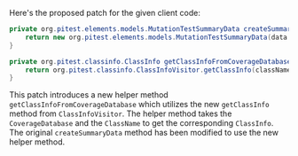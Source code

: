 Here's the proposed patch for the given client code:

```java
private org.pitest.elements.models.MutationTestSummaryData createSummaryData(final org.pitest.coverage.CoverageDatabase coverage, final org.pitest.mutationtest.ClassMutationResults data) {
    return new org.pitest.elements.models.MutationTestSummaryData(data.getFileName(), data.getMutations(), getClassInfoFromCoverageDatabase(coverage, data.getMutatedClass()));
}

private org.pitest.classinfo.ClassInfo getClassInfoFromCoverageDatabase(final org.pitest.coverage.CoverageDatabase coverage, final org.pitest.classinfo.ClassName className) {
    return org.pitest.classinfo.ClassInfoVisitor.getClassInfo(className, coverage.getRawCoverageForClass(className), coverage.getTimestamp());
}
```

This patch introduces a new helper method `getClassInfoFromCoverageDatabase` which utilizes the new `getClassInfo` method from `ClassInfoVisitor`. The helper method takes the `CoverageDatabase` and the `ClassName` to get the corresponding `ClassInfo`. The original `createSummaryData` method has been modified to use the new helper method.
